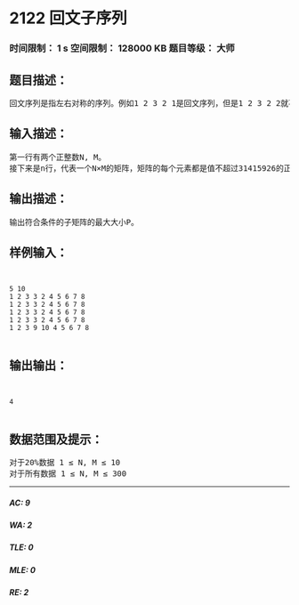 # 2122 回文子序列   
### 时间限制： 1 s     空间限制： 128000 KB     题目等级： 大师  
## 题目描述：  

<pre>
回文序列是指左右对称的序列。例如1 2 3 2 1是回文序列，但是1 2 3 2 2就不是。我们会给定一个N×M的矩阵，你需要从这个矩阵中找出一个P×P的子矩阵，使得这个子矩阵的每一列和每一行都是回文序列。
</pre>
  
  
## 输入描述：  

<pre>
第一行有两个正整数N, M。             
接下来是n行，代表一个N×M的矩阵，矩阵的每个元素都是值不超过31415926的正整数。
</pre>
  
  
## 输出描述：  

<pre>
输出符合条件的子矩阵的最大大小P。
</pre>
  
  
## 样例输入：  

<pre><code>

5 10
1 2 3 3 2 4 5 6 7 8
1 2 3 3 2 4 5 6 7 8
1 2 3 3 2 4 5 6 7 8
1 2 3 3 2 4 5 6 7 8
1 2 3 9 10 4 5 6 7 8

</code></pre>
  
  
## 输出输出：  

<pre><code>

4

</code></pre>
  
  
## 数据范围及提示：  

<pre>
对于20%数据 1 ≤ N, M ≤ 10
对于所有数据 1 ≤ N, M ≤ 300
</pre>
  
  
***  

##### AC: 9  
##### WA: 2  
##### TLE: 0  
##### MLE: 0  
##### RE: 2  
